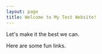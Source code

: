 ```yaml
---
layout: page
title: Welcome to My Test Website!
---
```


Let's make it the best we can.

Here are some fun links.
